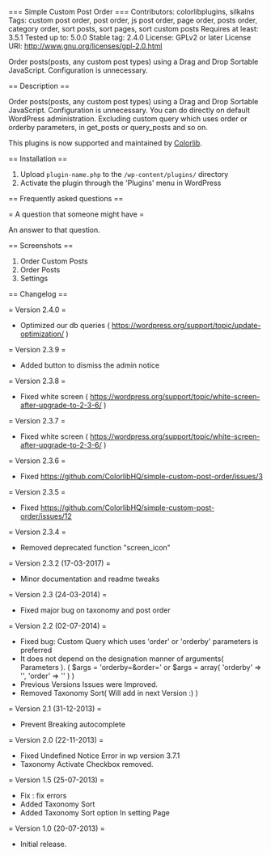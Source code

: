 === Simple Custom Post Order ===
Contributors: colorlibplugins, silkalns
Tags: custom post order, post order, js post order, page order, posts order, category order, sort posts, sort pages, sort custom posts
Requires at least: 3.5.1
Tested up to: 5.0.0
Stable tag: 2.4.0
License: GPLv2 or later
License URI: http://www.gnu.org/licenses/gpl-2.0.html

Order posts(posts, any custom post types) using a Drag and Drop Sortable JavaScript. Configuration is unnecessary.

== Description ==

Order posts(posts, any custom post types) using a Drag and Drop Sortable JavaScript. Configuration is unnecessary. You can do directly on default WordPress administration.
Excluding custom query which uses order or orderby parameters, in get_posts or query_posts and so on.

This plugins is now supported and maintained by <a href="https://colorlib.com/wp/" target="_blank">Colorlib</a>.

== Installation ==

1. Upload `plugin-name.php` to the `/wp-content/plugins/` directory
1. Activate the plugin through the 'Plugins' menu in WordPress

== Frequently asked questions ==

= A question that someone might have =

An answer to that question.

== Screenshots ==

1. Order Custom Posts
2. Order Posts
3. Settings

== Changelog ==

= Version 2.4.0 =
* Optimized our db queries ( https://wordpress.org/support/topic/update-optimization/ )

= Version 2.3.9 =
* Added button to dismiss the admin notice

= Version 2.3.8 =
* Fixed white screen ( https://wordpress.org/support/topic/white-screen-after-upgrade-to-2-3-6/ )

= Version 2.3.7 =
* Fixed white screen ( https://wordpress.org/support/topic/white-screen-after-upgrade-to-2-3-6/ )

= Version 2.3.6 =
* Fixed https://github.com/ColorlibHQ/simple-custom-post-order/issues/3

= Version 2.3.5 =
* Fixed https://github.com/ColorlibHQ/simple-custom-post-order/issues/12

= Version 2.3.4 =
* Removed deprecated function "screen_icon"

= Version 2.3.2 (17-03-2017) =
* Minor documentation and readme tweaks

= Version 2.3 (24-03-2014) =
* Fixed major bug on taxonomy and post order

= Version 2.2 (02-07-2014) =
* Fixed bug: Custom Query which uses 'order' or 'orderby' parameters is preferred
* It does not depend on the designation manner of arguments( Parameters ). ( $args = 'orderby=&order=' or $args = array( 'orderby' => '', 'order' => '' ) )
* Previous Versions Issues were Improved.
* Removed Taxonomy Sort( Will add in next Version :) )

= Version 2.1 (31-12-2013) =
* Prevent Breaking autocomplete

= Version 2.0 (22-11-2013) =
* Fixed Undefined Notice Error in wp version 3.7.1
* Taxonomy Activate Checkbox removed.

= Version 1.5 (25-07-2013) =
*  Fix : fix errors
*  Added Taxonomy Sort
*  Added Taxonomy Sort option In setting Page

= Version 1.0 (20-07-2013) =
*  Initial release.
